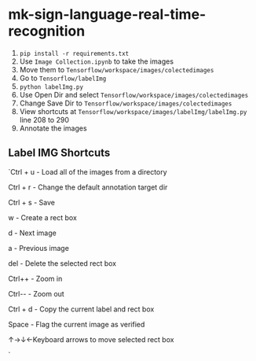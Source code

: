 # mk-sign-language-real-time-recognition
1. `pip install -r requirements.txt`
2. Use `Image Collection.ipynb` to take the images
3. Move them to `Tensorflow/workspace/images/colectedimages` 
4. Go to `Tensorflow/labelImg` 
5. `python labelImg.py`
6. Use Open Dir and select `Tensorflow/workspace/images/colectedimages`
7. Change Save Dir to `Tensorflow/workspace/images/colectedimages`
8. View shortcuts at `Tensorflow/workspace/images/labelImg/labelImg.py` line 208 to 290
9. Annotate the images


## Label IMG Shortcuts
`Ctrl + u - Load all of the images from a directory

Ctrl + r - Change the default annotation target dir

Ctrl + s - Save

w - Create a rect box

d - Next image

a - Previous image

del - Delete the selected rect box

Ctrl++ - Zoom in

Ctrl-- - Zoom out

Ctrl + d - Copy the current label and rect box

Space - Flag the current image as verified

↑→↓←Keyboard arrows to move selected rect box

`
